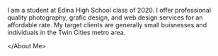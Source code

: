 <About me>
  
  I am a student at Edina High School class of 2020.  I offer professional quality photography, grafic design, and web design 
  services for an affordable rate.  My target clients are generally small buisnesses and individuals in the Twin Cities metro area.

</About Me>
